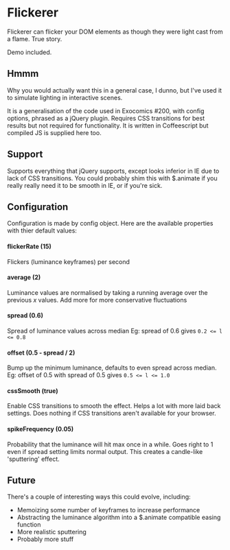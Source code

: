 Flickerer
=========

Flickerer can flicker your DOM elements as though they were light cast from a flame. True story.

Demo included.


Hmmm
----

Why you would actually want this in a general case, I dunno, but I've used it to simulate lighting
in interactive scenes.

It is a generalisation of the code used in Exocomics #200, with config options, phrased as a jQuery plugin.
Requires CSS transitions for best results but not required for functionality. It is written in Coffeescript
but compiled JS is supplied here too.


Support
-------

Supports everything that jQuery supports, except looks inferior in IE due to lack of CSS transitions. You
could probably shim this with $.animate if you really really need it to be smooth in IE, or if you're sick.


Configuration
-------------

Configuration is made by config object. Here are the available properties with thier default values:


#### flickerRate (15)

Flickers (luminance keyframes) per second


#### average (2)

Luminance values are normalised by taking a running average over the previous _x_ values. Add more for more
conservative fluctuations


#### spread (0.6)

Spread of luminance values across median
Eg: spread of 0.6 gives `0.2 <= l <= 0.8`


#### offset (0.5 - spread / 2)

Bump up the minimum luminance, defaults to even spread across median.
Eg: offset of 0.5 with spread of 0.5 gives `0.5 <= l <= 1.0`


#### cssSmooth (true)

Enable CSS transitions to smooth the effect. Helps a lot with more laid back settings. Does nothing if CSS
transitions aren't available for your browser.


#### spikeFrequency (0.05)

Probability that the luminance will hit max once in a while. Goes right to 1 even if spread setting limits
normal output. This creates a candle-like 'sputtering' effect.


Future
------

There's a couple of interesting ways this could evolve, including:

- Memoizing some number of keyframes to increase performance
- Abstracting the luminance algorithm into a $.animate compatible easing function
- More realistic sputtering
- Probably more stuff

